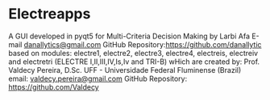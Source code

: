# Electreapps
A GUI developed in pyqt5 for Multi-Criteria Decision Making 
by Larbi Afa 
E-mail danallytics@gmail.com
GitHub Repository:https://github.com/danallytic
based on modules: 
electre1, electre2, electre3, electre4, electreis, electreiv and electretri (ELECTRE I,II,III,IV,Is,Iv and TRI-B) 
wHich are created by: Prof. Valdecy Pereira, D.Sc.
UFF - Universidade Federal Fluminense (Brazil)
email:  valdecy.pereira@gmail.com
GitHub Repository: https://github.com/Valdecy
